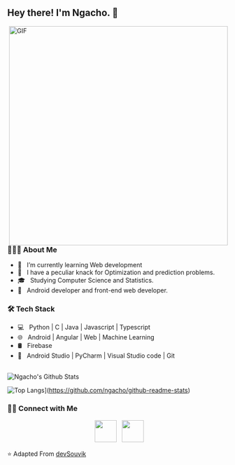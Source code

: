 <h2> Hey there! I'm Ngacho. &#128075;</h2>
<img align="right" alt="GIF" src="https://user-images.githubusercontent.com/52356809/167303994-26206bdf-a727-4682-8cd4-ab9dea6cb402.gif" width="500"/>

<h3> 👨🏻‍💻 About Me </h3>

- 🔭 &nbsp; I’m currently learning Web development
- 🤔 &nbsp; I have a peculiar knack for Optimization and prediction problems.
- 🎓 &nbsp; Studying Computer Science and Statistics.
- 💼 &nbsp; Android developer and front-end web developer.

<h3>🛠 Tech Stack</h3>

- 💻 &nbsp; Python | C | Java | Javascript | Typescript
- 🌐 &nbsp; Android | Angular | Web | Machine Learning
- 🛢 &nbsp; Firebase 
- 🔧 &nbsp; Android Studio | PyCharm | Visual Studio code | Git

<br>

<img align="center" src="https://github-readme-stats.vercel.app/api?username=ngacho&include_all_commits=true&count_private=true&show_icons=true&line_height=20&title_color=7A7ADB&icon_color=2234AE&text_color=D3D3D3&bg_color=0,000000,130F40" alt="Ngacho's Github Stats">

</br>

![Top Langs](https://github-readme-stats.vercel.app/api/top-langs/?username=ngacho&langs_count=10&count_private=true&hide=css,html&exclude_repo=pacman-contest&theme=dracula)](https://github.com/ngacho/github-readme-stats)


<h3> 🤝🏻 Connect with Me </h3>

<p align="center">
&nbsp; <a href="https://cutt.ly/brandon-linkedin" target="_blank" rel="noopener noreferrer"><img src="https://img.icons8.com/plasticine/100/000000/linkedin.png" width="50" /></a>
&nbsp; <a href="mailto:popondo24@amherst.edu" target="_blank" rel="noopener noreferrer"><img src="https://img.icons8.com/plasticine/100/000000/gmail.png"  width="50" /></a>
</p>

⭐️ Adapted From [devSouvik](https://github.com/devSouvik)
